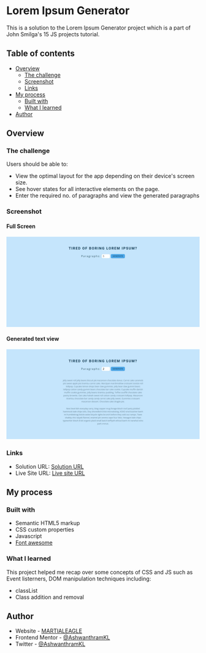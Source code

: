 # Lorem Ipsum Generator

This is a solution to the Lorem Ipsum Generator project which is a part of John Smilga's 15 JS projects tutorial.

## Table of contents

- [Overview](#overview)
  - [The challenge](#the-challenge)
  - [Screenshot](#screenshot)
  - [Links](#links)
- [My process](#my-process)
  - [Built with](#built-with)
  - [What I learned](#what-i-learned)
- [Author](#author)

## Overview

### The challenge

Users should be able to:

- View the optimal layout for the app depending on their device's screen size.
- See hover states for all interactive elements on the page.
- Enter the required no. of paragraphs and view the generated paragraphs
### Screenshot

#### Full Screen
![Full screen](./images/Website_Preview.jpg)
#### Generated text view
![Paused screen](./images/Generated_text.jpg)

### Links

- Solution URL: [Solution URL](https://github.com/AshwanthramKL/Lorem-Ipsum-Generator)
- Live Site URL: [Live site URL](https://ashwanthramkl.github.io/Lorem-Ipsum-Generator)

## My process

### Built with

- Semantic HTML5 markup
- CSS custom properties
- Javascript  
- [Font awesome](https://fontawesome.com/)


### What I learned

This project helped me recap over some concepts of CSS and JS such as  Event listerners, DOM manipulation techniques including:
- classList
- Class addition and removal



## Author

- Website - [MARTIALEAGLE](https://github.com/AshwanthramKL)
- Frontend Mentor - [@AshwanthramKL](https://www.frontendmentor.io/profile/AshwanthramKL)
- Twitter - [@AshwanthramKL](https://www.twitter.com/AshwanthramKL)

